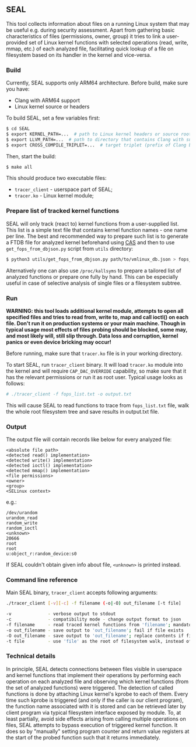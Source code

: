 ## SEAL
This tool collects information about files on a running Linux system that may be useful e.g. during security assessment. Apart from gathering basic characteristics of files (permissions, owner, group) it tries to link a user-provided set of Linux kernel functions with selected operations (read, write, mmap, etc.) of each analyzed file, facilitating quick lookup of a file on filesystem based on its handler in the kernel and vice-versa.

### Build
Currently, SEAL supports only ARM64 architecture. Before build, make sure you have:
- Clang with ARM64 support
- Linux kernel source or headers

To build SEAL, set a few variables first:
```bash
$ cd SEAL
$ export KERNEL_PATH=...  # path to Linux kernel headers or source root, used for module build
$ export LLVM_PATH=...  # path to directory that contains Clang with support for ARM64 architecture
$ export CROSS_COMPILE_TRIPLET=...  # target triplet (prefix of Clang binary name, e.g. 'aarch64-linux-android-')
```
Then, start the build:
```bash
$ make all
```
This should produce two executable files:
- `tracer_client` - userspace part of SEAL;
- `tracer.ko` - Linux kernel module;

### Prepare list of tracked kernel functions
SEAL will only track (react to) kernel functions from a user-supplied list. This list is a simple text file that contains kernel function names - one name per line. The best and recommended way to prepare such list is to generate a FTDB file for analyzed kernel beforehand using [CAS](https://github.com/Samsung/CAS) and then to use `get_fops_from_dbjson.py` script from `utils` directory:
```bash
$ python3 utils/get_fops_from_dbjson.py path/to/vmlinux_db.json > fops_list.txt
```

Alternatively one can also use `/proc/kallsyms` to prepare a tailored list of analyzed functions or prepare one fully by hand. This can be especially useful in case of selective analysis of single files or a filesystem subtree.

### Run
**WARNING: this tool loads additional kernel module, attempts to open all specified files and tries to read from, write to, map and call ioctl() on each file. Don't run it on production systems or your main machine. Though in typical usage most effects of files probing should be blocked, some may, and most likely will, still slip through. Data loss and corruption, kernel panics or even device bricking may occur!**

Before running, make sure that `tracer.ko` file is in your working directory.

To start SEAL, run `tracer_client` binary. It will load `tracer.ko` module into the kernel and will require `CAP_DAC_OVERRIDE` capability, so make sure that it has the relevant permissions or run it as root user.
Typical usage looks as follows:
```bash
# ./tracer_client -f fops_list.txt -o output.txt
```
This will cause SEAL to read functions to trace from `fops_list.txt` file, walk the whole root filesystem tree and save results in output.txt file.

### Output
The output file will contain records like below for every analyzed file:
```
<absolute file path>
<detected read() implementation>
<detected write() implementation>
<detected ioctl() implementation>
<detected mmap() implementation>
<file permissions>
<owner>
<group>
<SELinux context>

```
e.g.:
```
/dev/urandom
urandom_read
random_write
random_ioctl
<unknown>
20666
root
root
u:object_r:random_device:s0

```
If SEAL couldn't obtain given info about file, `<unknown>` is printed instead.

### Command line reference
Main SEAL binary, `tracer_client` accepts following arguments:
```bash
./tracer_client [-v][-c] -f filename (-o|-O) out_filename [-t file]

-v              - verbose output to stdout
-c              - compatibility mode - change output format to json
-f filename     - read traced kernel functions from 'filename'; mandatory
-o out_filename - save output to 'out_filename'; fail if file exists
-O out_filename - save output to 'out_filename'; replace contents if file exists
-t file         - use 'file' as the root of filesystem walk, instead of '/'
```

### Technical details
In principle, SEAL detects connections between files visible in userspace and kernel functions that implement their operations by performing each operation on each analyzed file and observing which kernel functions (from the set of analyzed functions) were triggered. The detection of called functions is done by attaching Linux kernel's kprobe to each of them. Every time such kprobe is triggered (and only if the caller is our client program), the function name associated with it is stored and can be retrieved later by client program via typical filesystem interface exposed by module. To, at least partially, avoid side effects arising from calling multiple operations on files, SEAL attempts to bypass execution of triggered kernel function. It does so by "manually" setting program counter and return value registers at the start of the probed function such that it returns immediately.

